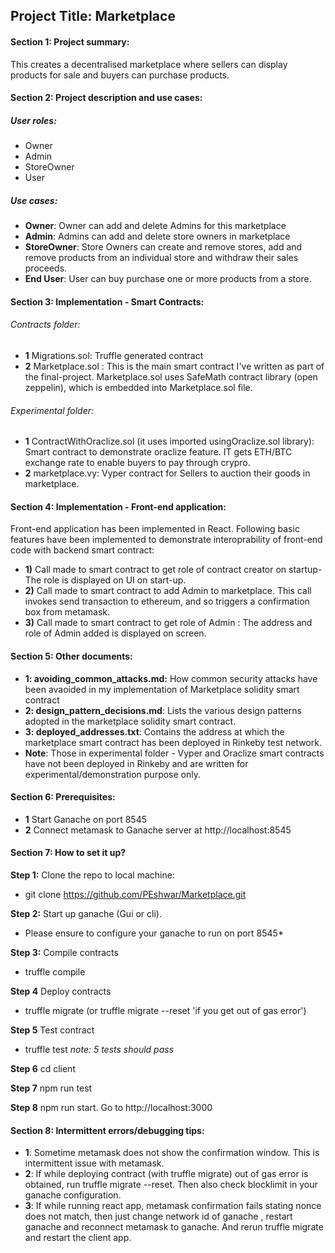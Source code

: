 
## Project Title: Marketplace
 
#### Section 1: Project summary:
This creates a decentralised marketplace where sellers can display products for sale and buyers can purchase products.

#### Section 2: Project description and use cases:
##### User roles: 
* Owner 
* Admin
* StoreOwner
* User

##### Use cases:

* **Owner**: Owner can add and delete Admins for this marketplace
* **Admin**: Admins can add and delete store owners in marketplace
* **StoreOwner**: Store Owners can create and remove stores, add and remove products from an individual store and withdraw their sales proceeds.
* **End User**: User can buy purchase one or more products from a store.


#### Section 3: Implementation - Smart Contracts:

###### Contracts folder: 
* **1** Migrations.sol: Truffle generated contract
* **2** Marketplace.sol : This is the main smart contract I've written as part of the final-project.
Marketplace.sol uses SafeMath contract library (open zeppelin), which is embedded into Marketplace.sol file.
###### Experimental folder:
* **1** ContractWithOraclize.sol (it uses imported usingOraclize.sol library): Smart contract to demonstrate oraclize feature. IT gets ETH/BTC exchange rate to enable buyers to pay through crypro.
* **2** marketplace.vy: Vyper contract for Sellers to auction their goods in marketplace. 

#### Section 4: Implementation - Front-end application:
Front-end application has been implemented in React. Following basic features have been implemented to demonstrate interoprability of front-end code with backend smart contract:
* **1)** Call made to smart contract to get role of contract creator on startup- The role is displayed on UI on start-up.
* **2)** Call made to smart contract to add Admin to marketplace. This call invokes send transaction to ethereum, and so triggers a confirmation box from metamask.
* **3)** Call made to smart contract to get role of Admin : The address and role of Admin added is displayed on screen.

#### Section 5: Other documents:
* **1: avoiding_common_attacks.md:** How common security attacks have been avaoided in my implementation of Marketplace solidity smart contract
* **2: design_pattern_decisions.md**: Lists the various design patterns adopted in the marketplace solidity smart contract.
* **3: deployed_addresses.txt**: Contains the address at which the marketplace smart contract has been deployed in Rinkeby test network. 
* **Note**: Those in experimental folder - Vyper and Oraclize smart contracts have not been deployed in Rinkeby and are written for experimental/demonstration purpose only.

#### Section 6: Prerequisites:
* **1** Start Ganache on port 8545
* **2** Connect metamask to Ganache server at http://localhost:8545


#### Section 7: How to set it up?
**Step 1:** Clone the repo to local machine:
* git clone https://github.com/PEshwar/Marketplace.git

**Step 2:**  Start up ganache (Gui or cli).
* Please ensure to configure your ganache to run on port 8545*

**Step 3:** Compile contracts
* truffle compile

**Step 4** Deploy contracts
* truffle migrate (or truffle migrate --reset 'if you get out of gas error')

**Step 5** Test contract 
* truffle test 
*note: 5 tests should pass*

**Step 6** cd client

**Step 7** npm run test

**Step 8** npm run start. Go to http://localhost:3000


#### Section 8: Intermittent errors/debugging tips:
* **1**: Sometime metamask does not show the confirmation window. This is intermittent issue with metamask.
* **2**: If while deploying contract (with truffle migrate) out of gas error is obtained, run truffle migrate --reset. Then also check blocklimit in your ganache configuration.
* **3**: If while running react app, metamask confirmation fails stating nonce does not match, then just change network id of ganache , restart ganache and reconnect metamask to ganache. And rerun truffle migrate and restart the client app.